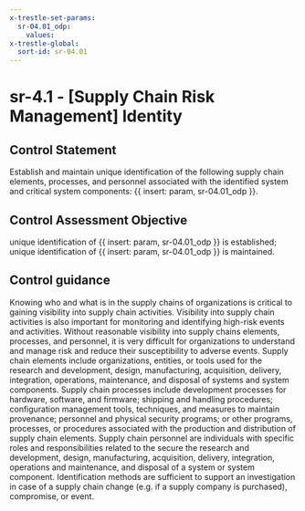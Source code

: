 ```yaml
---
x-trestle-set-params:
  sr-04.01_odp:
    values:
x-trestle-global:
  sort-id: sr-04.01
---
```


# sr-4.1 - \[Supply Chain Risk Management\] Identity

## Control Statement

Establish and maintain unique identification of the following supply chain elements, processes, and personnel associated with the identified system and critical system components: {{ insert: param, sr-04.01_odp }}.

## Control Assessment Objective

unique identification of {{ insert: param, sr-04.01_odp }} is established;
unique identification of {{ insert: param, sr-04.01_odp }} is maintained.

## Control guidance

Knowing who and what is in the supply chains of organizations is critical to gaining visibility into supply chain activities. Visibility into supply chain activities is also important for monitoring and identifying high-risk events and activities. Without reasonable visibility into supply chains elements, processes, and personnel, it is very difficult for organizations to understand and manage risk and reduce their susceptibility to adverse events. Supply chain elements include organizations, entities, or tools used for the research and development, design, manufacturing, acquisition, delivery, integration, operations, maintenance, and disposal of systems and system components. Supply chain processes include development processes for hardware, software, and firmware; shipping and handling procedures; configuration management tools, techniques, and measures to maintain provenance; personnel and physical security programs; or other programs, processes, or procedures associated with the production and distribution of supply chain elements. Supply chain personnel are individuals with specific roles and responsibilities related to the secure the research and development, design, manufacturing, acquisition, delivery, integration, operations and maintenance, and disposal of a system or system component. Identification methods are sufficient to support an investigation in case of a supply chain change (e.g. if a supply company is purchased), compromise, or event.
